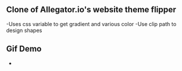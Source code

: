 ## Clone of Allegator.io's website theme flipper
  -Uses css variable to get gradient and various color
  -Use clip path to design shapes
## Gif Demo
   -
